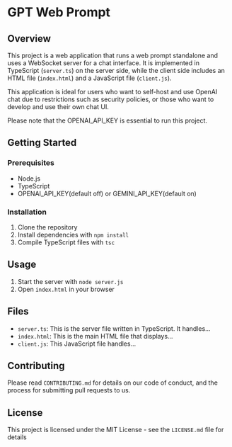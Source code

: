 # GPT Web Prompt

## Overview
This project is a web application that runs a web prompt standalone and uses a WebSocket server for a chat interface. It is implemented in TypeScript (`server.ts`) on the server side, while the client side includes an HTML file (`index.html`) and a JavaScript file (`client.js`).

This application is ideal for users who want to self-host and use OpenAI chat due to restrictions such as security policies, or those who want to develop and use their own chat UI.

Please note that the OPENAI_API_KEY is essential to run this project.

## Getting Started

### Prerequisites
- Node.js
- TypeScript
- OPENAI_API_KEY(default off) or GEMINI_API_KEY(default on)

### Installation
1. Clone the repository
2. Install dependencies with `npm install`
3. Compile TypeScript files with `tsc`

## Usage
1. Start the server with `node server.js`
2. Open `index.html` in your browser

## Files
- `server.ts`: This is the server file written in TypeScript. It handles...
- `index.html`: This is the main HTML file that displays...
- `client.js`: This JavaScript file handles...

## Contributing
Please read `CONTRIBUTING.md` for details on our code of conduct, and the process for submitting pull requests to us.

## License
This project is licensed under the MIT License - see the `LICENSE.md` file for details